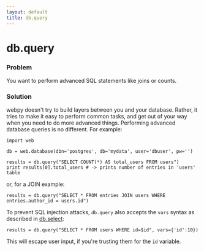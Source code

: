 ```yaml
---
layout: default
title: db.query
---
```


# db.query

### Problem

You want to perform advanced SQL statements like joins or counts.

### Solution

webpy doesn't try to build layers between you and your database. Rather, it
tries to make it easy to perform common tasks, and get out of your way when
you need to do more advanced things. Performing advanced database queries is
no different.  For example:

```
import web

db = web.database(dbn='postgres', db='mydata', user='dbuser', pw='')

results = db.query("SELECT COUNT(*) AS total_users FROM users")
print results[0].total_users # -> prints number of entries in 'users' table
```

or, for a JOIN example:

```
results = db.query("SELECT * FROM entries JOIN users WHERE entries.author_id = users.id")
```

To prevent SQL injection attacks, `db.query` also accepts the `vars` syntax as
described in [db.select](/cookbook/select):

```
results = db.query("SELECT * FROM users WHERE id=$id", vars={'id':10})
```

This will escape user input, if you're trusting them for the `id` variable.
